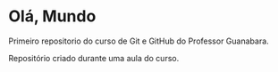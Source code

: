 # Olá, Mundo
 Primeiro repositorio do curso de Git e GitHub do Professor Guanabara.

 Repositório criado durante uma aula do curso.
